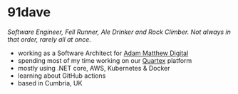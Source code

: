 # 91dave

_Software Engineer, Fell Runner, Ale Drinker and Rock Climber. Not always in that order, rarely all at once._

- working as a Software Architect for [Adam Matthew Digital](https://amdigital.co.uk)
- spending most of my time working on our [Quartex](https://www.quartexcollections.com/) platform
- mostly using .NET core, AWS, Kubernetes & Docker
- learning about GitHub actions
- based in Cumbria, UK

<!--
**91dave/91dave** is a ✨ _special_ ✨ repository because its `README.md` (this file) appears on your GitHub profile.

Here are some ideas to get you started:

- 🔭 I’m currently working on ...
- 🌱 I’m currently learning ...
- 👯 I’m looking to collaborate on ...
- 🤔 I’m looking for help with ...
- 💬 Ask me about ...
- 📫 How to reach me: ...
- 😄 Pronouns: ...
- ⚡ Fun fact: ...
-->
